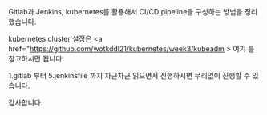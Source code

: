 Gitlab과 Jenkins, kubernetes를 활용해서 CI/CD pipeline을 구성하는 방법을 정리했습니다.

kubernetes cluster 설정은 <a href="https://github.com/wotkddl21/kubernetes/week3/kubeadm > 여기 </a>를 참고하시면 됩니다.

1.gitlab 부터 5.jenkinsfile 까지 차근차근 읽으면서 진행하시면 무리없이 진행할 수 있습니다.

감사합니다.
